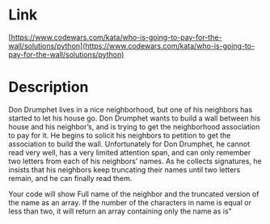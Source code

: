 Link
=========================
[https://www.codewars.com/kata/who-is-going-to-pay-for-the-wall/solutions/python](https://www.codewars.com/kata/who-is-going-to-pay-for-the-wall/solutions/python)

Description
=========================
Don Drumphet lives in a nice neighborhood, but one of his neighbors has started to let his house go. Don Drumphet wants to build a wall between his house and his neighbor’s, and is trying to get the neighborhood association to pay for it. He begins to solicit his neighbors to petition to get the association to build the wall. Unfortunately for Don Drumphet, he cannot read very well, has a very limited attention span, and can only remember two letters from each of his neighbors’ names. As he collects signatures, he insists that his neighbors keep truncating their names until two letters remain, and he can finally read them.

Your code will show Full name of the neighbor and the truncated version of the name as an array. If the number of the characters in name is equal or less than two, it will return an array containing only the name as is"
